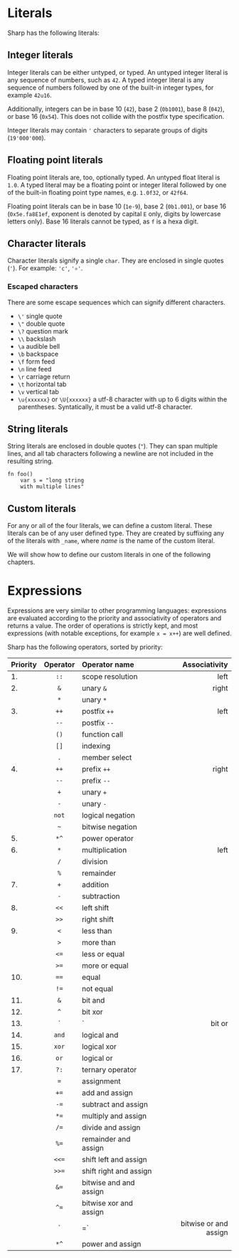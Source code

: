 # Literals
Sharp has the following literals:

## Integer literals
Integer literals can be either untyped, or typed.
An untyped integer literal is any sequence of numbers, such as `42`.
A typed integer literal is any sequence of numbers followed by one of the built-in integer types, for example `42u16`.

Additionally, integers can be in base 10 (`42`), base 2 (`0b1001`), base 8 (`042`), or base 16 (`0x54`). This does not collide with the postfix type specification.

Integer literals may contain `'` characters to separate groups of digits (`19'000'000`).

## Floating point literals
Floating point literals are, too, optionally typed.
An untyped float literal is `1.0`.
A typed literal may be a floating point or integer literal followed by one of the built-in floating point type names, e.g. `1.0f32`, or `42f64`.

Floating point literals can be in base 10 (`1e-9`), base 2 (`0b1.001`), or base 16 (`0x5e.fa8E1ef`, exponent is denoted by capital `E` only, digits by lowercase letters only). Base 16 literals cannot be typed, as `f` is a hexa digit.

## Character literals
Character literals signify a single `char`. They are enclosed in single quotes (`'`). For example: `'c'`, `'⚛'`.

### Escaped characters
There are some escape sequences which can signify different characters.

* `\'` single quote
* `\"` double quote
* `\?` question mark
* `\\` backslash
* `\a` audible bell
* `\b` backspace
* `\f` form feed
* `\n` line feed
* `\r` carriage return
* `\t` horizontal tab
* `\v` vertical tab
* `\u{xxxxxx}` or `\U{xxxxxx}` a utf-8 character with up to 6 digits within the parentheses. Syntatically, it must be a valid utf-8 character.

## String literals
String literals are enclosed in double quotes (`"`). They can span multiple lines,
and all tab characters following a newline are not included in the resulting string.
```
fn foo()
	var s = "long string
	with multiple lines"
```

## Custom literals
For any or all of the four literals, we can define a custom literal.
These literals can be of any user defined type. They are created by suffixing any of the literals with `_name`, where *name* is the name of the custom literal.

We will show how to define our custom literals in one of the following chapters.

# Expressions
Expressions are very similar to other programming languages: expressions are evaluated according to the priority and associativity of operators and returns a value. The order of operations is strictly kept, and most expressions (with notable exceptions, for example `x = x++`) are well defined.

Sharp has the following operators, sorted by priority:

| **Priority** | **Operator** | **Operator name** | **Associativity**|
|:------------ |:------------:|:----------------- | ----------------:|
| 1.           | `::`         | scope resolution  | left             |
| 2.           | `&`          | unary `&`         | right            |
|              | `*`          | unary `*`         |                  |
| 3.           | `++`         | postfix `++`      | left             |
|              | `--`         | postfix `--`      |                  |
|              | `()`         | function call     |                  |
|              | `[]`         | indexing          |                  |
|              | `.`          | member select     |                  |
| 4.           | `++`         | prefix `++`       | right            |
|              | `--`         | prefix `--`       |                  |
|              | `+`          | unary `+`         |                  |
|              | `-`          | unary `-`         |                  |
|              | `not`        | logical negation  |                  |
|              | `~`          | bitwise negation  |                  |
| 5.           | `*^`         | power operator    |                  |
| 6.           | `*`          | multiplication    | left             |
|              | `/`          | division          |                  |
|              | `%`          | remainder         |                  |
| 7.           | `+`          | addition          |                  |
|              | `-`          | subtraction       |                  |
| 8.           | `<<`         | left shift        |                  |
|              | `>>`         | right shift       |                  |
| 9.           | `<`          | less than         |                  |
|              | `>`          | more than         |                  |
|              | `<=`         | less or equal     |                  |
|              | `>=`         | more or equal     |                  |
| 10.          | `==`         | equal             |                  |
|              | `!=`         | not equal         |                  |
| 11.          | `&`          | bit and           |                  |
| 12.          | `^`          | bit xor           |                  |
| 13.          | `|`          | bit or            |                  |
| 14.          | `and`        | logical and       |                  |
| 15.          | `xor`        | logical xor       |                  |
| 16.          | `or`         | logical or        |                  |
| 17.          | `?:`         | ternary operator  |                  |
|              | `=`          | assignment        |                  |
|              | `+=`         | add and assign    |                  |
|              | `-=`         |subtract and assign|                  |
|              | `*=`         |multiply and assign|                  |
|              | `/=`         | divide and assign |                  |
|              | `%=`         |remainder and assign|                 |
|              | `<<=`        |shift left and assign|                |
|              | `>>=`        |shift right and assign|               |
|              | `&=`         |bitwise and and assign|               |
|              | `^=`         |bitwise xor and assign|               |
|              | `|=`         |bitwise or and assign|                |
|              | `*^`         | power and assign  |                  | 